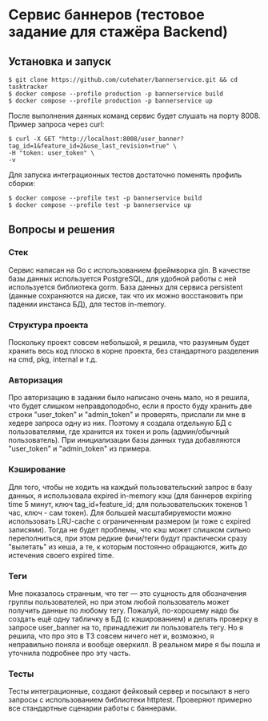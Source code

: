 # Сервис баннеров (тестовое задание для стажёра Backend)

## Установка и запуск

```console
$ git clone https://github.com/cutehater/bannerservice.git && cd tasktracker
$ docker compose --profile production -p bannerservice build
$ docker compose --profile production -p bannerservice up
```

После выполнения данных команд сервис будет слушать на порту 8008. Пример запроса через curl:

```console
$ curl -X GET "http://localhost:8008/user_banner?tag_id=1&feature_id=2&use_last_revision=true" \
-H "token: user_token" \
-v
```

Для запуска интеграционных тестов достаточно поменять профиль сборки:

```console
$ docker compose --profile test -p bannerservice build
$ docker compose --profile test -p bannerservice up
```

## Вопросы и решения

### Стек

Сервис написан на Go c использованием фреймворка gin. В качестве базы данных используется PostgreSQL, для удобной работы с ней используется библиотека gorm. База данных для сервиса persistent (данные сохраняются на диске, так что их можно восстановить при падении инстанса БД), для тестов in-memory.

### Структура проекта

Поскольку проект совсем небольшой, я решила, что разумным будет хранить весь код плоско в корне проекта, без стандартного разделения на cmd, pkg, internal и т.д.

### Авторизация

Про авторизацию в задании было написано очень мало, но я решила, что будет слишком неправдоподобно, если я просто буду хранить две строки "user_token" и "admin_token" и проверять, прислали ли мне в хедере запроса одну из них. Поэтому я создала отдельную БД с пользователями, где хранится их токен и роль (админ/обычный пользователь). При инициализации базы данных туда добавляются "user_token" и "admin_token" из примера.

### Кэширование

Для того, чтобы не ходить на каждый пользовательский запрос в базу данных, я использовала expired in-memory кэш (для баннеров expiring time 5 минут, ключ tag_id+feature_id; для пользовательских токенов 1 час, ключ - сам токен). Для большей масштабируемости можно использовать LRU-cache с ограниченным размером (и тоже с expired записями). Тогда не будет проблемы, что кэш может слишком сильно переполниться, при этом редкие фичи/теги будут практически сразу "вылетать" из кеша, а те, к которым постоянно обращаются, жить до истечения своего expired time.

### Теги

Мне показалось странным, что тег — это сущность для обозначения группы пользователей, но при этом любой пользователь может получить данные по любому тегу. Пожалуй, по-хорошему надо бы создать ещё одну табличку в БД (с кэшированием) и делать проверку в запросе user_banner на то, принадлежит ли пользователь тегу. Но я решила, что про это в ТЗ совсем ничего нет и, возможно, я неправильно поняла и вообще оверкилл. В реальном мире я бы пошла и уточнила подробнее про эту часть.

### Тесты

Тесты интеграционные, создают фейковый сервер и посылают в него запросы с использованием библиотеки httptest. Проверяют примерно все стандартные сценарии работы с баннерами.
